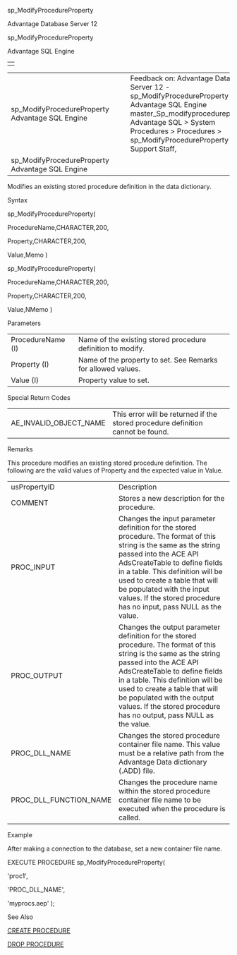 sp\_ModifyProcedureProperty




Advantage Database Server 12  

sp\_ModifyProcedureProperty

Advantage SQL Engine

|  |
| --- |
|  |

|  |  |  |  |  |
| --- | --- | --- | --- | --- |
| sp\_ModifyProcedureProperty  Advantage SQL Engine |  |  | Feedback on: Advantage Database Server 12 - sp\_ModifyProcedureProperty Advantage SQL Engine master\_Sp\_modifyprocedureproperty Advantage SQL > System Procedures > Procedures > sp\_ModifyProcedureProperty / Dear Support Staff, |  |
| sp\_ModifyProcedureProperty  Advantage SQL Engine |  |  |  |  |

Modifies an existing stored procedure definition in the data dictionary.

Syntax

sp\_ModifyProcedureProperty(

ProcedureName,CHARACTER,200,

Property,CHARACTER,200,

Value,Memo )

sp\_ModifyProcedureProperty(

ProcedureName,CHARACTER,200,

Property,CHARACTER,200,

Value,NMemo )

Parameters

|  |  |
| --- | --- |
| ProcedureName (I) | Name of the existing stored procedure definition to modify. |
| Property (I) | Name of the property to set. See Remarks for allowed values. |
| Value (I) | Property value to set. |

Special Return Codes

|  |  |
| --- | --- |
| AE\_INVALID\_OBJECT\_NAME | This error will be returned if the stored procedure definition cannot be found. |

Remarks

This procedure modifies an existing stored procedure definition. The following are the valid values of Property and the expected value in Value.

|  |  |
| --- | --- |
| usPropertyID | Description |
| COMMENT | Stores a new description for the procedure. |
| PROC\_INPUT | Changes the input parameter definition for the stored procedure. The format of this string is the same as the string passed into the ACE API AdsCreateTable to define fields in a table. This definition will be used to create a table that will be populated with the input values. If the stored procedure has no input, pass NULL as the value. |
| PROC\_OUTPUT | Changes the output parameter definition for the stored procedure. The format of this string is the same as the string passed into the ACE API AdsCreateTable to define fields in a table. This definition will be used to create a table that will be populated with the output values. If the stored procedure has no output, pass NULL as the value. |
| PROC\_DLL\_NAME | Changes the stored procedure container file name. This value must be a relative path from the Advantage Data dictionary (.ADD) file. |
| PROC\_DLL\_FUNCTION\_NAME | Changes the procedure name within the stored procedure container file name to be executed when the procedure is called. |

Example

After making a connection to the database, set a new container file name.

EXECUTE PROCEDURE sp\_ModifyProcedureProperty(

'proc1',

'PROC\_DLL\_NAME',

'myprocs.aep' );

See Also

[CREATE PROCEDURE](master_create_procedure.htm)

[DROP PROCEDURE](master_drop_procedure.htm)